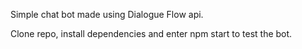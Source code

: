 Simple chat bot made using Dialogue Flow api.

Clone repo, install dependencies and enter npm start to test the bot.
